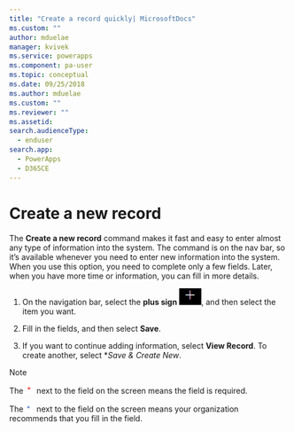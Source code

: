 ```yaml
---
title: "Create a record quickly| MicrosoftDocs"
ms.custom: ""
author: mduelae
manager: kvivek
ms.service: powerapps
ms.component: pa-user
ms.topic: conceptual
ms.date: 09/25/2018
ms.author: mduelae
ms.custom: ""
ms.reviewer: ""
ms.assetid: 
search.audienceType: 
  - enduser
search.app: 
  - PowerApps
  - D365CE
---
```

# Create a new record


The **Create a new record** command makes it fast and easy to enter almost any type of information into the system. The command is on the nav bar, so it’s available whenever you need to enter new information into the system. When you use this option, you need to complete only a few fields. Later, when you have more time or information, you can fill in more details.  
    
1. On the navigation bar, select the **plus sign** ![Create record button](media/create-record-button.png "Create record button"), and then select the item you want.  
  
2.  Fill in the fields, and then select **Save**.  
  
3.  If you want to continue adding information, select **View Record**. To create another, select **Save & Create New*.  
  
> [!NOTE]
> The ![Required Field button](media/required-field-button.png "Required Field button") next to the field on the screen means the field is required.  
>   
> The ![Recommended Field button](media/recommended-field-button.png "Recommended Field button") next to the field on the screen means your organization recommends that you fill in the field.  
    
